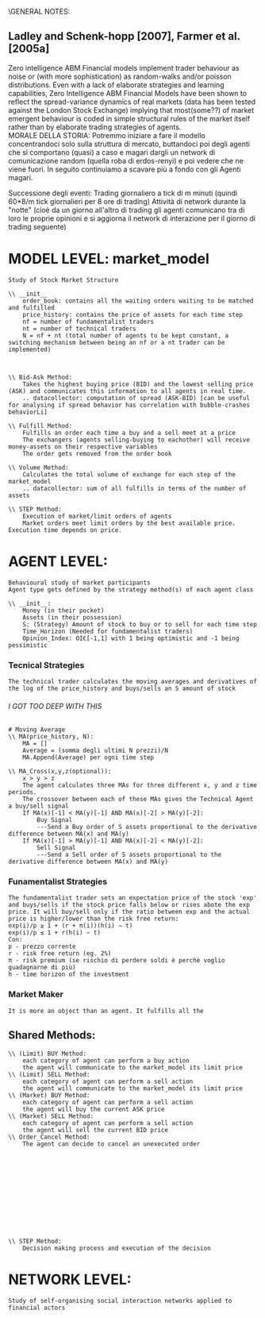\\GENERAL NOTES:
## Ladley and Schenk-hopp [2007],  Farmer et al. [2005a]
Zero intelligence ABM Financial models implement trader behaviour as noise or (with more sophistication) as random-walks and/or poisson distributions. Even with a lack of elaborate strategies and learning capabilities, Zero Intelligence ABM Financial Models have been shown to reflect the spread-variance dynamics of real markets (data has been tested against the London Stock Exchange) implying that most(some??) of market emergent behaviour is coded in simple structural rules of the market itself rather than by elaborate trading strategies of agents.    
    MORALE DELLA STORIA: Potremmo iniziare a fare il modello concentrandoci solo sulla struttura di mercato, buttandoci poi degli agenti che si comportano (quasi) a caso e magari dargli un network di comunicazione random (quella roba di erdos-renyi) e poi vedere che ne viene fuori. In seguito continuiamo a scavare più a fondo con gli Agenti magari. 

Successione degli eventi: 
Trading giornaliero a tick di m minuti (quindi 60*8/m tick giornalieri per 8 ore di trading)
Attività di network durante la "notte" (cioè da un giorno all'altro di trading gli agenti comunicano tra di loro le proprie opinioni e si aggiorna il network di interazione per il giorno di trading seguente)



# MODEL LEVEL: market_model
    Study of Stock Market Structure

    \\ __init__
        order_book: contains all the waiting orders waiting to be matched and fulfilled
        price_history: contains the price of assets for each time step
        nf = number of fundamentalist traders
        nt = number of technical traders
        N = nf + nt (total number of agents to be kept constant, a switching mechanism between being an nf or a nt trader can be implemented)
        
    

    \\ Bid-Ask Method:
        Takes the highest buying price (BID) and the lowest selling price (ASK) and communicates this information to all agents in real time.  
        .. datacollector: computation of spread (ASK-BID) [can be useful for analysing if spread behavior has correlation with bubble-crashes behaviorLi]

    \\ Fulfill Method: 
        Fulfills an order each time a buy and a sell meet at a price 
        The exchangers (agents selling-buying to eachother) will receive money-assets on their respective variables 
        The order gets removed from the order book

    \\ Volume Method: 
        Calculates the total volume of exchange for each step of the market_model 
        .. datacollector: sum of all fulfills in terms of the number of assets

    \\ STEP Method:
        Execution of market/limit orders of agents
        Market orders meet limit orders by the best available price. Execution time depends on price.



# AGENT LEVEL:
    Behavioural study of market participants 
    Agent type gets defined by the strategy method(s) of each agent class 

    \\ __init__: 
        Money (in their pocket)
        Assets (in their possession)
        S: (Strategy) Amount of stock to buy or to sell for each time step
        Time_Horizon (Needed for fundamentalist traders)
        Opinion_Index: OI€[-1,1] with 1 being optimistic and -1 being pessimistic 

### Tecnical Strategies
    The technical trader calculates the moving averages and derivatives of the log of the price_history and buys/sells an S amount of stock









###### I GOT TOO DEEP WITH THIS
    # Moving Average
    \\ MA(price_history, N):
        MA = []
        Average = (somma degli ultimi N prezzi)/N 
        MA.Append(Average) per ogni time step 
    
    \\ MA_Cross(x,y,z(optional)):
        x > y > z
        The agent calculates three MAs for three different x, y and z time periods.
        The crossover between each of these MAs gives the Technical Agent a buy/sell signal 
        If MA(x)[-1] < MA(y)[-1] AND MA(x)[-2] > MA(y)[-2]:
            Buy Signal
            ---Send a Buy order of S assets proportional to the derivative difference between MA(x) and MA(y)
        If MA(x)[-1] > MA(y)[-1] AND MA(x)[-2] < MA(y)[-2]:
            Sell Signal
            ---Send a Sell order of S assets proportional to the derivative difference between MA(x) and MA(y)

        
        
### Funamentalist Strategies
    The fundamentalist trader sets an expectation price of the stock 'exp' and buys/sells if the stock price falls below or rises abote the exp price. It will buy/sell only if the ratio between exp and the actual price is higher/lower than the risk free return: 
    exp(i)/p ≥ 1 + (r + π(i))(h(i) − t)
    exp(i)/p ≤ 1 + r(h(i) − t)
    Con: 
    p - prezzo corrente 
    r - risk free return (eg. 2%)
    π - risk premium (se rischio di perdere soldi è perchè voglio guadagnarne di più)
    h - time horizon of the investment

### Market Maker
    It is more an object than an agent. It fulfills all the 


## Shared Methods:
    \\ (Limit) BUY Method:
        each category of agent can perform a buy action 
        the agent will communicate to the market_model its limit price 
    \\ (Limit) SELL Method: 
        each category of agent can perform a sell action 
        the agent will communicate to the market_model its limit price
    \\ (Market) BUY Method: 
        each category of agent can perform a sell action 
        the agent will buy the current ASK price
    \\ (Market) SELL Method: 
        each category of agent can perform a sell action 
        the agent will sell the current BID price 
    \\ Order_Cancel Method: 
        The agent can decide to cancel an unexecuted order












    
    \\ STEP Method:
        Decision making process and execution of the decision 

# NETWORK LEVEL: 
    Study of self-organising social interaction networks applied to financial actors 
